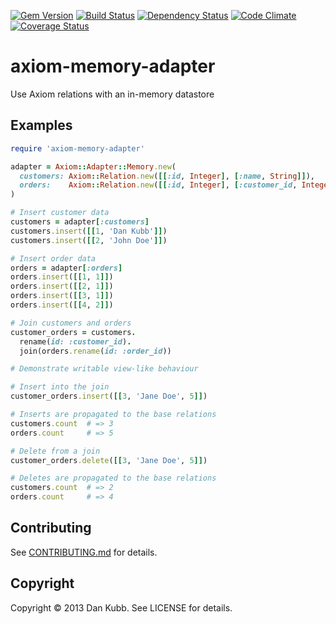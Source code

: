 [![Gem Version](https://badge.fury.io/rb/axiom-memory-adapter.png)][gem]
[![Build Status](https://secure.travis-ci.org/dkubb/axiom-memory-adapter.png?branch=master)][travis]
[![Dependency Status](https://gemnasium.com/dkubb/axiom-memory-adapter.png)][gemnasium]
[![Code Climate](https://codeclimate.com/github/dkubb/axiom-memory-adapter.png)][codeclimate]
[![Coverage Status](https://coveralls.io/repos/dkubb/axiom-memory-adapter/badge.png?branch=master)][coveralls]

[gem]: https://rubygems.org/gems/axiom-memory-adapter
[travis]: https://travis-ci.org/dkubb/axiom-memory-adapter
[gemnasium]: https://gemnasium.com/dkubb/axiom-memory-adapter
[codeclimate]: https://codeclimate.com/github/dkubb/axiom-memory-adapter
[coveralls]: https://coveralls.io/r/dkubb/axiom-memory-adapter

axiom-memory-adapter
====================

Use Axiom relations with an in-memory datastore

Examples
--------

```ruby
require 'axiom-memory-adapter'

adapter = Axiom::Adapter::Memory.new(
  customers: Axiom::Relation.new([[:id, Integer], [:name, String]]),
  orders:    Axiom::Relation.new([[:id, Integer], [:customer_id, Integer]])
)

# Insert customer data
customers = adapter[:customers]
customers.insert([[1, 'Dan Kubb']])
customers.insert([[2, 'John Doe']])

# Insert order data
orders = adapter[:orders]
orders.insert([[1, 1]])
orders.insert([[2, 1]])
orders.insert([[3, 1]])
orders.insert([[4, 2]])

# Join customers and orders
customer_orders = customers.
  rename(id: :customer_id).
  join(orders.rename(id: :order_id))

# Demonstrate writable view-like behaviour

# Insert into the join
customer_orders.insert([[3, 'Jane Doe', 5]])

# Inserts are propagated to the base relations
customers.count  # => 3
orders.count     # => 5

# Delete from a join
customer_orders.delete([[3, 'Jane Doe', 5]])

# Deletes are propagated to the base relations
customers.count  # => 2
orders.count     # => 4
```

Contributing
-------------

See [CONTRIBUTING.md](CONTRIBUTING.md) for details.

Copyright
---------

Copyright &copy; 2013 Dan Kubb. See LICENSE for details.
